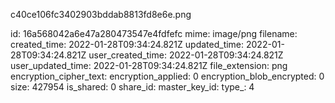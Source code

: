 c40ce106fc3402903bddab8813fd8e6e.png

id: 16a568042a6e47a280473547e4fdfefc
mime: image/png
filename: 
created_time: 2022-01-28T09:34:24.821Z
updated_time: 2022-01-28T09:34:24.821Z
user_created_time: 2022-01-28T09:34:24.821Z
user_updated_time: 2022-01-28T09:34:24.821Z
file_extension: png
encryption_cipher_text: 
encryption_applied: 0
encryption_blob_encrypted: 0
size: 427954
is_shared: 0
share_id: 
master_key_id: 
type_: 4